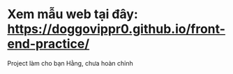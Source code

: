 # Xem mẫu web tại đây: https://doggovippr0.github.io/front-end-practice/
Project làm cho bạn Hằng, chưa hoàn chỉnh 
